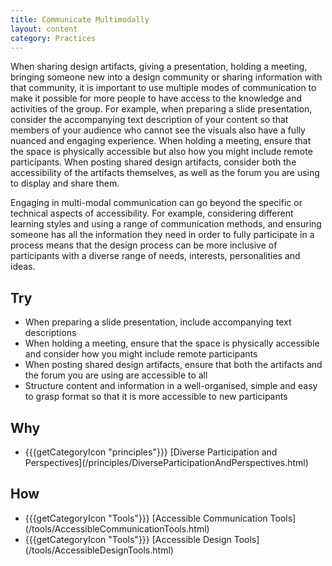 ```yaml
---
title: Communicate Multimodally
layout: content
category: Practices
---
```


When sharing design artifacts, giving a presentation, holding a meeting, bringing someone new into a design community or sharing information with that community, it is important to use multiple modes of communication to make it possible for more people to have access to the knowledge and activities of the group. For example, when preparing a slide presentation, consider the accompanying text description of your content so that members of your audience who cannot see the visuals also have a fully nuanced and engaging experience. When holding a meeting, ensure that the space is physically accessible but also how you might include remote participants. When posting shared design artifacts, consider both the accessibility of the artifacts themselves, as well as the forum you are using to display and share them.

Engaging in multi-modal communication can go beyond the specific or technical aspects of accessibility. For example, considering different learning styles and using a range of communication methods, and ensuring someone has all the information they need in order to fully participate in a process means that the design process can be more inclusive of participants with a diverse range of needs, interests, personalities and ideas.

## Try
* When preparing a slide presentation, include accompanying text descriptions
* When holding a meeting, ensure that the space is physically accessible and consider how you might include remote participants
* When posting shared design artifacts, ensure that both the artifacts and the forum you are using are accessible to all
* Structure content and information in a well-organised, simple and easy to grasp format so that it is more accessible to new participants

## Why
<ul class="idg-articleContentUseWhyHow"><li><span role="presentation" class="idg-iconPrinciples">{{{getCategoryIcon "principles"}}}</span> [Diverse Participation and Perspectives](/principles/DiverseParticipationAndPerspectives.html)</li></ul>

## How
<ul class="idg-articleContentUseWhyHow"><li><span role="presentation" class="idg-iconTools">{{{getCategoryIcon "Tools"}}}</span> [Accessible Communication Tools](/tools/AccessibleCommunicationTools.html)</li>
<li><span role="presentation" class="idg-iconTools">{{{getCategoryIcon "Tools"}}}</span> [Accessible Design Tools](/tools/AccessibleDesignTools.html)</li></ul>

